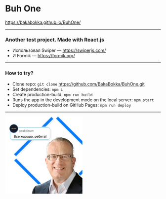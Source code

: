 # Buh One

 https://bakabokka.github.io/BuhOne/


****

### Another test project. Made with React.js

* Использовал Swiper — https://swiperjs.com/
* И Formik — https://formik.org/

****


### How to try?
* Clone repo: `git clone`  https://github.com/BakaBokka/BuhOne.git
* Set dependencies: `npm i`
* Create production-build: `npm run build`
* Runs the app in the development mode on the local server: `npm start`
* Deploy production-build on GitHub Pages: `npm run deploy`

****

![Everything’s Gonna Be Alright](./src/images/eich.png)

